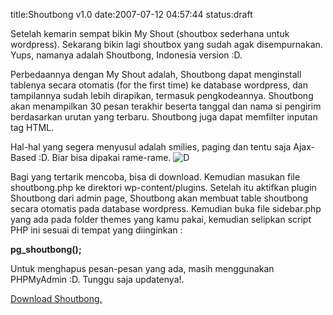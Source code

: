 title:Shoutbong v1.0
date:2007-07-12 04:57:44
status:draft

<p class="main">Setelah kemarin sempat bikin My Shout (shoutbox sederhana untuk wordpress). Sekarang bikin lagi shoutbox yang sudah agak disempurnakan. Yups, namanya adalah Shoutbong, Indonesia version :D.

Perbedaannya dengan My Shout adalah, Shoutbong dapat menginstall tablenya secara otomatis (for the first time) ke database wordpress, dan tampilannya sudah lebih dirapikan, termasuk pengkodeannya. Shoutbong akan menampilkan 30 pesan terakhir beserta tanggal dan nama si pengirim berdasarkan urutan yang terbaru. Shoutbong juga dapat memfilter inputan tag HTML.

Hal-hal yang segera menyusul adalah smilies, paging dan tentu saja Ajax-Based :D. Biar bisa dipakai rame-rame. <img src="http://kecebong.madpage.com/blog/wp-includes/images/smilies/icon_biggrin.gif" alt="D" class="wp-smiley" />

Bagi yang tertarik mencoba, bisa di download. Kemudian masukan file shoutbong.php ke direktori wp-content/plugins. Setelah itu aktifkan plugin Shoutbong dari admin page, Shoutbong akan membuat table shoutbong secara otomatis pada database wordpress. Kemudian buka file sidebar.php yang ada pada folder themes yang kamu pakai, kemudian selipkan script PHP ini sesuai di tempat yang diinginkan :

<strong>pg_shoutbong();</strong>

Untuk menghapus pesan-pesan yang ada, masih menggunakan PHPMyAdmin :D. Tunggu saja updatenya!.

<a href="http://kecebong.madpage.com/shoutbong.zip">Download Shoutbong.</a>